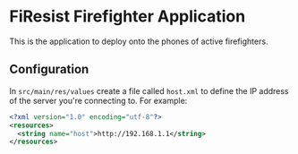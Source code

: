 # FiResist Firefighter Application

This is the application to deploy onto the phones of active firefighters.

## Configuration

In `src/main/res/values` create a file called `host.xml` to define the IP address of the server you're connecting to. For example:

```xml
<?xml version="1.0" encoding="utf-8"?>
<resources>
  <string name="host">http://192.168.1.1</string>
</resources>
```

